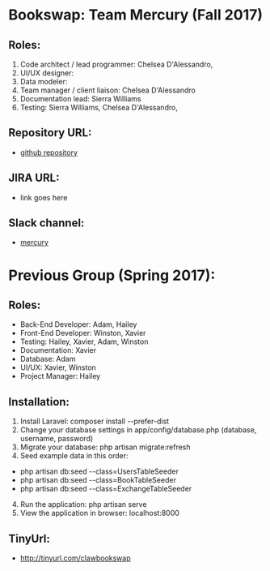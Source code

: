 # Bookswap: Team Mercury (Fall 2017) 

## Roles:
1. Code architect / lead programmer: Chelsea D'Alessandro,
2. UI/UX designer: 
3. Data modeler: 
4. Team manager / client liaison: Chelsea D'Alessandro
5. Documentation lead: Sierra Williams
6. Testing: Sierra Williams, Chelsea D'Alessandro, 

## Repository URL:
* [github repository](https://github.com/soft-eng-practicum/bookswap)

## JIRA URL:
* link goes here

## Slack channel:
* [mercury](https://ggc-dev.slack.com/messages/C6RM2UF7U)

# Previous Group (Spring 2017):

## Roles:
* Back-End Developer: Adam, Hailey
* Front-End Developer: Winston, Xavier
* Testing: Hailey, Xavier, Adam, Winston
* Documentation: Xavier
* Database: Adam
* UI/UX: Xavier, Winston
* Project Manager: Hailey

## Installation:
1. Install Laravel: composer install --prefer-dist
2. Change your database settings in app/config/database.php (database, username, password)
3. Migrate your database: php artisan migrate:refresh
4. Seed example data in this order:
* php artisan db:seed --class=UsersTableSeeder
* php artisan db:seed --class=BookTableSeeder
* php artisan db:seed --class=ExchangeTableSeeder
4. Run the application: php artisan serve
5. View the application in browser: localhost:8000

## TinyUrl:
* http://tinyurl.com/clawbookswap
